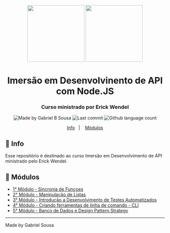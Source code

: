 <div align="center">   
   <img src="https://cdn4.iconfinder.com/data/icons/logos-and-brands/512/233_Node_Js_logo-256.png" width="180px">   
   <img src="https://www.flaticon.com/svg/static/icons/svg/2091/2091625.svg" width="180px">
   <h1>Imersão em Desenvolvinento de API com Node.JS</h1>
</div>

<h3 align="center">
  Curso ministrado por Erick Wendel
</h3>

<p align="center" >    
  <img alt="Made by Gabriel B Sousa" src="https://img.shields.io/static/v1?label=made%20by&message=Gabriel%20Sousa&color=539E43&style=flat-square">  

  <img alt="Last commit" src="https://img.shields.io/github/last-commit/gabrielbudke/ew-nodejs?color=%23539E43&style=flat-square">  

  <img alt="Github language count" src="https://img.shields.io/github/languages/count/gabrielbudke/ew-nodejs?color=539E43&style=flat-square">
</p>

<p align="center">
   <a href="#pushpin-info">Info</a>&nbsp;&nbsp;&nbsp;|&nbsp;&nbsp;&nbsp;
   <a href="#open_file_folder-conteudos">Módulos</a>  
</p>

## :pushpin: Info

Esse repositório é destinado ao curso Imersão em Desenvolvimento de API ministrado pelo Erick Wendel.

## :open_file_folder: Módulos

- [1° Módulo - Sincronia de Funçoes](./modulo-01)
- [2° Módulo - Manipulação de Listas](./modulo-02)
- [3° Módulo - Introdução a Desenvolvimento de Testes Automatizados](./modulo-03)
- [4° Módulo - Criando ferramentas de linha de comando - CLI](./modulo-04)
- [5° Módulo - Banco de Dados e Design Pattern Strategy](./modulo-05)

---
Made by Gabriel Sousa